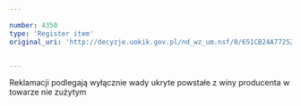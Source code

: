 ```yaml
---

number: 4350
type: 'Register item'
original_uri: 'http://decyzje.uokik.gov.pl/nd_wz_um.nsf/0/651CB24A7725266DC1257B2F003A2405?OpenDocument'


---
```


Reklamacji podlegają wyłącznie wady ukryte powstałe z winy producenta w towarze nie zużytym
